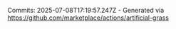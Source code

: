 Commits: 2025-07-08T17:19:57.247Z - Generated via https://github.com/marketplace/actions/artificial-grass
<br>
